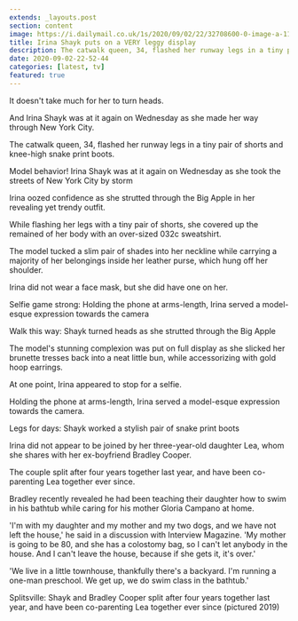 ```yaml
---
extends: _layouts.post
section: content
image: https://i.dailymail.co.uk/1s/2020/09/02/22/32708600-0-image-a-113_1599082905355.jpg 
title: Irina Shayk puts on a VERY leggy display 
description: The catwalk queen, 34, flashed her runway legs in a tiny pair of shorts and knee-high snake print boots. Irina oozed confidence as she strutted through the Big Apple in her revealing outfit. 
date: 2020-09-02-22-52-44 
categories: [latest, tv] 
featured: true 
--- 
```

It doesn't take much for her to turn heads.

And Irina Shayk was at it again on Wednesday as she made her way through New York City.

The catwalk queen, 34, flashed her runway legs in a tiny pair of shorts and knee-high snake print boots.

Model behavior! Irina Shayk was at it again on Wednesday as she took the streets of New York City by storm

Irina oozed confidence as she strutted through the Big Apple in her revealing yet trendy outfit.

While flashing her legs with a tiny pair of shorts, she covered up the remained of her body with an over-sized 032c sweatshirt.

The model tucked a slim pair of shades into her neckline while carrying a majority of her belongings inside her leather purse, which hung off her shoulder.

Irina did not wear a face mask, but she did have one on her.

Selfie game strong: Holding the phone at arms-length, Irina served a model-esque expression towards the camera 

Walk this way: Shayk turned heads as she strutted through the Big Apple 

The model's stunning complexion was put on full display as she slicked her brunette tresses back into a neat little bun, while accessorizing with gold hoop earrings.

At one point, Irina appeared to stop for a selfie.   

Holding the phone at arms-length, Irina served a model-esque expression towards the camera.

Legs for days: Shayk worked a stylish pair of snake print boots 

Irina did not appear to be joined by her three-year-old daughter Lea, whom she shares with her ex-boyfriend Bradley Cooper.

The couple split after four years together last year, and have been co-parenting Lea together ever since.

Bradley recently revealed he had been teaching their daughter how to swim in his bathtub while caring for his mother Gloria Campano at home.

'I'm with my daughter and my mother and my two dogs, and we have not left the house,' he said in a discussion with Interview Magazine. 'My mother is going to be 80, and she has a colostomy bag, so I can't let anybody in the house. And I can't leave the house, because if she gets it, it's over.'

'We live in a little townhouse, thankfully there's a backyard. I'm running a one-man preschool. We get up, we do swim class in the bathtub.'

Splitsville: Shayk and Bradley Cooper split after four years together last year, and have been co-parenting Lea together ever since (pictured 2019)

